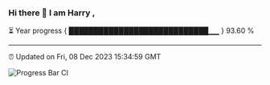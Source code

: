 ### Hi there 👋 I am Harry , 

⏳ Year progress { ████████████████████████████▁▁ } 93.60 %

---

⏰ Updated on Fri, 08 Dec 2023 15:34:59 GMT

![Progress Bar CI](https://github.com/duykhang68/duykhang68/workflows/Progress%20Bar%20CI/badge.svg)
